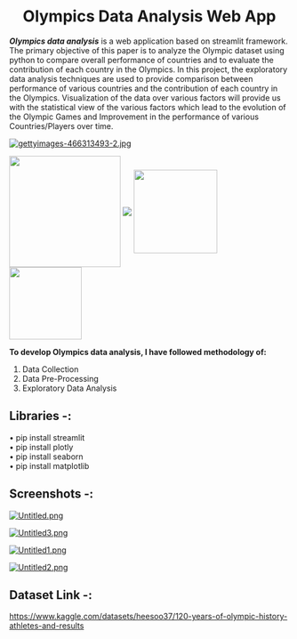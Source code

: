 <h1 id="custom-id" align="center">Olympics Data Analysis Web App</h1>

***Olympics data analysis*** is a web application based on streamlit framework. The primary objective of this paper is to analyze the Olympic dataset using python to compare overall performance of countries and to evaluate the contribution of each country in the Olympics. In this project, the exploratory data analysis techniques are used to provide comparison between performance of various countries and the contribution of each country in the Olympics. Visualization of the data over various factors will provide us with the statistical view of the various factors which lead to the evolution of the Olympic Games and Improvement in the performance of various Countries/Players over time.

[![gettyimages-466313493-2.jpg](https://i.postimg.cc/bNBJ9GgP/gettyimages-466313493-2.jpg)](https://postimg.cc/BX24qnR7)

<img src="https://forthebadge.com/images/featured/featured-built-with-love.svg" width="200" align="center">   <img src="https://forthebadge.com/images/badges/made-with-python.svg" align="center">   <img src="https://img.shields.io/badge/Streamlit-FF4B4B.svg?style=for-the-badge&logo=Streamlit&logoColor=white" width="150" align="center">   <img src="https://img.shields.io/badge/pandas-150458.svg?style=for-the-badge&logo=pandas&logoColor=white" width="130" align="center">


**To develop Olympics data analysis, I have followed methodology of:**
1. Data Collection</br>
2. Data Pre-Processing</br>
3. Exploratory Data Analysis</br>

## Libraries -:

• pip install streamlit</br>
• pip install plotly</br>
• pip install seaborn</br>
• pip install matplotlib

## Screenshots -:
[![Untitled.png](https://i.postimg.cc/zGzW9SkZ/Untitled.png)](https://postimg.cc/QHzH77P0)

[![Untitled3.png](https://i.postimg.cc/s2z8FLNf/Untitled3.png)](https://postimg.cc/JsTKZp8S)

[![Untitled1.png](https://i.postimg.cc/XJmmPvMm/Untitled1.png)](https://postimg.cc/ft78tDRf)

[![Untitled2.png](https://i.postimg.cc/wBbGtBBM/Untitled2.png)](https://postimg.cc/McVDNqVJ)

## Dataset Link -:
https://www.kaggle.com/datasets/heesoo37/120-years-of-olympic-history-athletes-and-results
